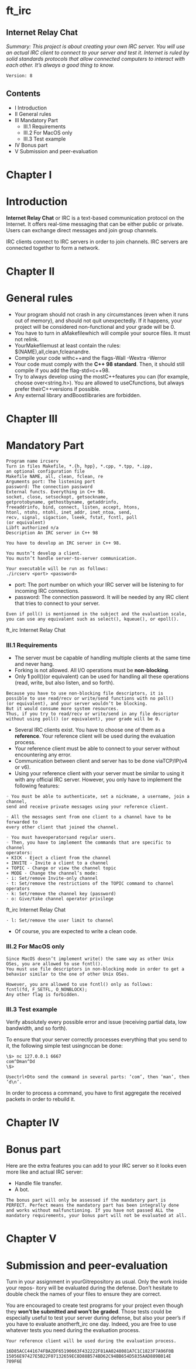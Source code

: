 # ft_irc

## Internet Relay Chat

_Summary:
This project is about creating your own IRC server.
You will use an actual IRC client to connect to your server and test it.
Internet is ruled by solid standards protocols that allow connected computers to interact
with each other.
It’s always a good thing to know._

```
Version: 8
```

## Contents

- I Introduction
- II General rules
- III Mandatory Part
   - III.1 Requirements
   - III.2 For MacOS only
   - III.3 Test example
- IV Bonus part
- V Submission and peer-evaluation


# Chapter I

# Introduction

**Internet Relay Chat** or IRC is a text-based communication protocol on the Internet.
It offers real-time messaging that can be either public or private. Users can exchange
direct messages and join group channels.

IRC clients connect to IRC servers in order to join channels. IRC servers are connected
together to form a network.


# Chapter II

# General rules

- Your program should not crash in any circumstances (even when it runs out of
    memory), and should not quit unexpectedly.
    If it happens, your project will be considered non-functional and your grade will be
    0.
- You have to turn in aMakefilewhich will compile your source files. It must not
    relink.
- YourMakefilemust at least contain the rules:
    $(NAME),all,clean,fcleanandre.
- Compile your code withc++and the flags-Wall -Wextra -Werror
- Your code must comply with the **C++ 98 standard**. Then, it should still compile
    if you add the flag-std=c++98.
- Try to always develop using the mostC++features you can (for example, choose
    <cstring>over<string.h>). You are allowed to useCfunctions, but always prefer
    theirC++versions if possible.
- Any external library andBoostlibraries are forbidden.


# Chapter III

# Mandatory Part

```
Program name ircserv
Turn in files Makefile, *.{h, hpp}, *.cpp, *.tpp, *.ipp,
an optional configuration file
Makefile NAME, all, clean, fclean, re
Arguments port: The listening port
password: The connection password
External functs. Everything in C++ 98.
socket, close, setsockopt, getsockname,
getprotobyname, gethostbyname, getaddrinfo,
freeaddrinfo, bind, connect, listen, accept, htons,
htonl, ntohs, ntohl, inet_addr, inet_ntoa, send,
recv, signal, sigaction, lseek, fstat, fcntl, poll
(or equivalent)
Libft authorized n/a
Description An IRC server in C++ 98
```
```
You have to develop an IRC server in C++ 98.
```
```
You mustn’t develop a client.
You mustn’t handle server-to-server communication.
```
```
Your executable will be run as follows:
./ircserv <port> <password>
```
- port: The port number on which your IRC server will be listening to for incoming
    IRC connections.
- password: The connection password. It will be needed by any IRC client that tries
    to connect to your server.

```
Even if poll() is mentionned in the subject and the evaluation scale,
you can use any equivalent such as select(), kqueue(), or epoll().
```

ft_irc Internet Relay Chat

### III.1 Requirements

- The server must be capable of handling multiple clients at the same time and never
    hang.
- Forking is not allowed. All I/O operations must be **non-blocking**.
- Only **1** poll()(or equivalent) can be used for handling all these operations (read,
    write, but also listen, and so forth).

```
Because you have to use non-blocking file descriptors, it is
possible to use read/recv or write/send functions with no poll()
(or equivalent), and your server wouldn’t be blocking.
But it would consume more system resources.
Thus, if you try to read/recv or write/send in any file descriptor
without using poll() (or equivalent), your grade will be 0.
```
- Several IRC clients exist. You have to choose one of them as a **reference**. Your
    reference client will be used during the evaluation process.
- Your reference client must be able to connect to your server without encountering
    any error.
- Communication between client and server has to be done viaTCP/IP(v4 or v6).
- Using your reference client with your server must be similar to using it with any
    official IRC server. However, you only have to implement the following features:

```
◦ You must be able to authenticate, set a nickname, a username, join a channel,
send and receive private messages using your reference client.
```
```
◦ All the messages sent from one client to a channel have to be forwarded to
every other client that joined the channel.
```
```
◦ You must haveoperatorsand regular users.
◦ Then, you have to implement the commands that are specific to channel
operators:
∗ KICK - Eject a client from the channel
∗ INVITE - Invite a client to a channel
∗ TOPIC - Change or view the channel topic
∗ MODE - Change the channel’s mode:
· i: Set/remove Invite-only channel
· t: Set/remove the restrictions of the TOPIC command to channel
operators
· k: Set/remove the channel key (password)
· o: Give/take channel operator privilege
```

ft_irc Internet Relay Chat

```
· l: Set/remove the user limit to channel
```
- Of course, you are expected to write a clean code.

### III.2 For MacOS only

```
Since MacOS doesn’t implement write() the same way as other Unix
OSes, you are allowed to use fcntl().
You must use file descriptors in non-blocking mode in order to get a
behavior similar to the one of other Unix OSes.
```
```
However, you are allowed to use fcntl() only as follows:
fcntl(fd, F_SETFL, O_NONBLOCK);
Any other flag is forbidden.
```
### III.3 Test example

Verify absolutely every possible error and issue (receiving partial data, low bandwidth,
and so forth).

To ensure that your server correctly processes everything that you send to it, the
following simple test usingnccan be done:

```
\$> nc 127.0.0.1 6667
com^Dman^Dd
\$>
```
```
Usectrl+Dto send the command in several parts: ’com’, then ’man’, then ’d\n’.
```
In order to process a command, you have to first aggregate the received packets in
order to rebuild it.


# Chapter IV

# Bonus part

Here are the extra features you can add to your IRC server so it looks even more like and
actual IRC server:

- Handle file transfer.
- A bot.

```
The bonus part will only be assessed if the mandatory part is
PERFECT. Perfect means the mandatory part has been integrally done
and works without malfunctioning. If you have not passed ALL the
mandatory requirements, your bonus part will not be evaluated at all.
```

# Chapter V

# Submission and peer-evaluation

Turn in your assignment in yourGitrepository as usual. Only the work inside your repos-
itory will be evaluated during the defense. Don’t hesitate to double check the names of
your files to ensure they are correct.

You are encouraged to create test programs for your project even though they **won’t
be submitted and won’t be graded**. Those tests could be especially useful to test
your server during defense, but also your peer’s if you have to evaluate anotherft_irc
one day. Indeed, you are free to use whatever tests you need during the evaluation process.

```
Your reference client will be used during the evaluation process.
```
```
16D85ACC441674FBA2DF65190663F432222F81AA0248081A7C1C1823F7A96F0B
15056E97427E5B22F07132659EC8D88B574BD62C94BB654D5835AAD889B014E
709F6E
```

